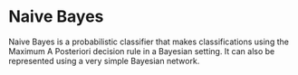 # Naive Bayes

Naive Bayes is a probabilistic classifier that makes classifications using the Maximum A Posteriori decision rule in a Bayesian setting. It can also be represented using a very simple Bayesian network. 